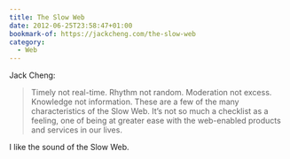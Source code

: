 ```yaml
---
title: The Slow Web
date: 2012-06-25T23:58:47+01:00
bookmark-of: https://jackcheng.com/the-slow-web
category:
  - Web
---
```

Jack Cheng:

> Timely not real-time. Rhythm not random. Moderation not excess. Knowledge not information. These are a few of the many characteristics of the Slow Web. It’s not so much a checklist as a feeling, one of being at greater ease with the web-enabled products and services in our lives.

I like the sound of the Slow Web.
